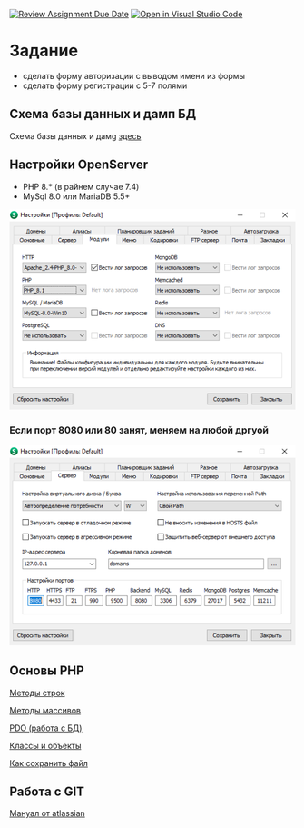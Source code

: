 [![Review Assignment Due Date](https://classroom.github.com/assets/deadline-readme-button-24ddc0f5d75046c5622901739e7c5dd533143b0c8e959d652212380cedb1ea36.svg)](https://classroom.github.com/a/iuQ8Fr0K)
[![Open in Visual Studio Code](https://classroom.github.com/assets/open-in-vscode-718a45dd9cf7e7f842a935f5ebbe5719a5e09af4491e668f4dbf3b35d5cca122.svg)](https://classroom.github.com/online_ide?assignment_repo_id=13062335&assignment_repo_type=AssignmentRepo)
# Задание
 - cделать форму авторизации с выводом имени из формы
 - сделать форму регистрации с 5-7 полями

## Схема базы данных и дамп БД

Схема базы данных и дамg [здесь](/dump)

## Настройки OpenServer

- PHP 8.* (в райнем случае 7.4)
- MySql 8.0 или MariaDB 5.5+

![](assets/open_server.png)

### Если порт 8080 или 80 занят, меняем на любой дргуой     

![](assets/port.png)


## Основы PHP

[Методы строк](https://www.php.net/manual/ru/ref.strings.php)

[Методы массивов](https://www.php.net/manual/ru/ref.array.php)

[PDO (работа с БД)](https://metanit.com/php/mysql/2.4.php)

[Классы и объекты](https://www.php.net/manual/ru/language.oop5.php)

[Как сохранить файл](https://www.php.net/manual/ru/features.file-upload.post-method.php)

## Работа с GIT

[Мануал от atlassian](https://www.atlassian.com/ru/git)